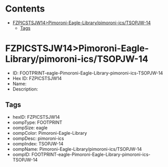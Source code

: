 



Contents
========

* [FZPICSTSJW14>Pimoroni-Eagle-Library/pimoroni-ics/TSOPJW-14](#fzpicstsjw14pimoroni-eagle-librarypimoroni-icstsopjw-14)
	* [Tags](#tags)

# FZPICSTSJW14>Pimoroni-Eagle-Library/pimoroni-ics/TSOPJW-14

- ID: FOOTPRINT-eagle-Pimoroni-Eagle-Library-pimoroni-ics-TSOPJW-14
- Hex ID: FZPICSTSJW14
- Name: 
- Description: 

## Tags

- hexID: FZPICSTSJW14
- oompType: FOOTPRINT
- oompSize: eagle
- oompColor: Pimoroni-Eagle-Library
- oompDesc: pimoroni-ics
- oompIndex: TSOPJW-14
- oompName: Pimoroni-Eagle-Library/pimoroni-ics/TSOPJW-14
- oompID: FOOTPRINT-eagle-Pimoroni-Eagle-Library-pimoroni-ics-TSOPJW-14
